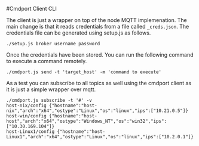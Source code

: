 #Cmdport Client CLI

The client is just a wrapper on top of the node MQTT implemenation. The main change is that it reads credentials from a file called `_creds.json`. 
The credentials file can be generated using setup.js as follows.

```
./setup.js broker username password
```

Once the credentials have been stored. You can run the following command to execute a command remotely. 

```
./cmdport.js send -t 'target_host' -m 'command to execute' 
```

As a test you can subscribe to all topics as well using the cmdport client as it is just a simple wrapper over mqtt. 

```
./cmdport.js subscribe -t '#' -v
host-nix/config {"hostname":"host-nix","arch":"x64","ostype":"Linux","os":"linux","ips":["10.21.0.5"]}
host-win/config {"hostname":"host-host","arch":"x64","ostype":"Windows_NT","os":"win32","ips":["10.30.169.104"]}
host-Linux1/config {"hostname":"host-Linux1","arch":"x64","ostype":"Linux","os":"linux","ips":["10.2.0.1"]}
```
